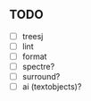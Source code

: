 ## TODO

- [ ] treesj
- [ ] lint
- [ ] format
- [ ] spectre?
- [ ] surround?
- [ ] ai (textobjects)?
